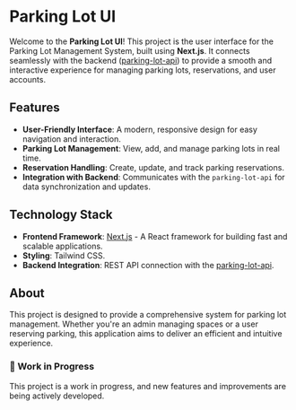 # Parking Lot UI

Welcome to the **Parking Lot UI**! This project is the user interface for the Parking Lot Management System, built using **Next.js**. It connects seamlessly with the backend ([parking-lot-api](https://github.com/dustngroh/parking-lot-api)) to provide a smooth and interactive experience for managing parking lots, reservations, and user accounts.

## Features

- **User-Friendly Interface**: A modern, responsive design for easy navigation and interaction.
- **Parking Lot Management**: View, add, and manage parking lots in real time.
- **Reservation Handling**: Create, update, and track parking reservations.
- **Integration with Backend**: Communicates with the `parking-lot-api` for data synchronization and updates.

## Technology Stack

- **Frontend Framework**: [Next.js](https://nextjs.org/) - A React framework for building fast and scalable applications.
- **Styling**: Tailwind CSS.
- **Backend Integration**: REST API connection with the [parking-lot-api](https://github.com/dustngroh/parking-lot-api).

## About

This project is designed to provide a comprehensive system for parking lot management. Whether you're an admin managing spaces or a user reserving parking, this application aims to deliver an efficient and intuitive experience.

### 🚧 Work in Progress

This project is a work in progress, and new features and improvements are being actively developed.